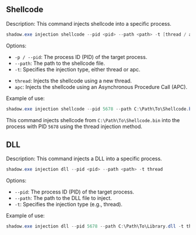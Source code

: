 ## Shellcode

Description:
This command injects shellcode into a specific process.

```powershell
shadow.exe injection shellcode --pid <pid> --path <path> -t [thread / apc]
```
Options:
* `-p / --pid`: The process ID (PID) of the target process.
* `--path`: The path to the shellcode file.
* `-t`: Specifies the injection type, either thread or apc.
- `thread`: Injects the shellcode using a new thread.
- `apc`: Injects the shellcode using an Asynchronous Procedure Call (APC).

Example of use:

```powershell
shadow.exe injection shellcode --pid 5678 --path C:\Path\To\Shellcode.bin -t thread
```

This command injects shellcode from `C:\Path\To\Shellcode.bin` into the process with PID `5678` using the thread injection method.

## DLL

Description:
This command injects a DLL into a specific process.

```powershell
shadow.exe injection dll --pid <pid> --path <path> -t thread
```
Options:
* `--pid`: The process ID (PID) of the target process.
* `--path`: The path to the DLL file to inject.
* `-t`: Specifies the injection type (e.g., thread).

Example of use:

```powershell
shadow.exe injection dll --pid 5678 --path C:\Path\To\Library.dll -t thread
```
